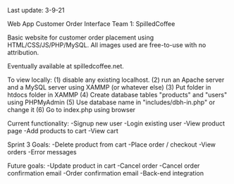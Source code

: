 Last update: 3-9-21

Web App Customer Order Interface
Team 1: SpilledCoffee

Basic website for customer order placement using HTML/CSS/JS/PHP/MySQL.
All images used are free-to-use with no attribution.

Eventually available at spilledcoffee.net.

To view locally: 
(1) disable any existing localhost. 
(2) run an Apache server and a MySQL server using XAMMP (or whatever else)
(3) Put folder in htdocs folder in XAMMP
(4) Create database tables "products" and "users" using PHPMyAdmin
(5) Use database name in "includes/dbh-in.php" or change it
(6) Go to index.php using browser

Current functionality:
  -Signup new user
  -Login existing user
  -View product page
  -Add products to cart
  -View cart
  
Sprint 3 Goals:
  -Delete product from cart
  -Place order / checkout
  -View orders
  -Error messages
  
Future goals:
  -Update product in cart
  -Cancel order
  -Cancel order confirmation email
  -Order confirmation email
  -Back-end integration
  
